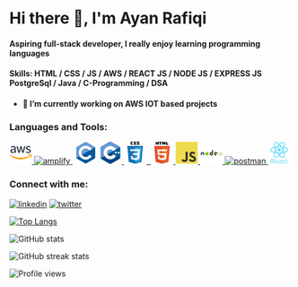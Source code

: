 
 <h1 align:"center"> Hi there 👋, I'm Ayan Rafiqi </h1>
<h4 align:"center" > Aspiring full-stack developer, I really enjoy learning programming languages</h4>




<h4>Skills: HTML / CSS / JS / AWS / REACT JS / NODE JS / EXPRESS JS PostgreSql / Java / C-Programming / DSA  </h4>

- <h4>🔭 I’m currently working on AWS IOT based projects </h4> 

<h3 align="left">Languages and Tools:</h3>
<p align="left">  </a> <a href="https://aws.amazon.com" target="_blank" rel="noreferrer"> <img src="https://raw.githubusercontent.com/devicons/devicon/master/icons/amazonwebservices/amazonwebservices-original-wordmark.svg" alt="aws" width="40" height="40"/> <a href="https://aws.amazon.com/amplify/" target="_blank" rel="noreferrer"> <img src="https://docs.amplify.aws/assets/logo-dark.svg" alt="amplify" width="40" height="40"/> </a>  <img  href="https://www.cprogramming.com/" target="_blank" rel="noreferrer"> <img src="https://raw.githubusercontent.com/devicons/devicon/master/icons/c/c-original.svg" alt="c" width="40" height="40"/> </a> <a href="https://www.w3schools.com/cpp/" target="_blank" rel="noreferrer"> <img src="https://raw.githubusercontent.com/devicons/devicon/master/icons/cplusplus/cplusplus-original.svg" alt="cplusplus" width="40" height="40"/> </a> <a href="https://www.w3schools.com/css/" target="_blank" rel="noreferrer"> <img src="https://raw.githubusercontent.com/devicons/devicon/master/icons/css3/css3-original-wordmark.svg" alt="css3" width="40" height="40"/> </a> <a wordmark.svg" alt="docker" width="40" height="40"/> </a> <a href="https://firebase.google.com/" target="_blank" rel="noreferrer"> <img  <a href="https://cloud.google.com" target="_blank" rel="noreferrer">  <a href="https://www.w3.org/html/" target="_blank" rel="noreferrer"> <img src="https://raw.githubusercontent.com/devicons/devicon/master/icons/html5/html5-original-wordmark.svg" alt="html5" width="40" height="40"/> </a> <a href="https://developer.mozilla.org/en-US/docs/Web/JavaScript" target="_blank" rel="noreferrer"> <img src="https://raw.githubusercontent.com/devicons/devicon/master/icons/javascript/javascript-original.svg" alt="javascript" width="40" height="40"/> </a> <a  <a href="https://nodejs.org" target="_blank" rel="noreferrer"> <img src="https://raw.githubusercontent.com/devicons/devicon/master/icons/nodejs/nodejs-original-wordmark.svg" alt="nodejs" width="40" height="40"/> </a> <a href="https://postman.com" target="_blank" rel="noreferrer"> <img src="https://www.vectorlogo.zone/logos/getpostman/getpostman-icon.svg" alt="postman" width="40" height="40"/> </a> <a href="https://www.python.org" target="_blank" rel="noreferrer">  <img src="https://raw.githubusercontent.com/devicons/devicon/master/icons/react/react-original-wordmark.svg" alt="react" width="40" height="40"/> </a>  

<h3 align = "left">Connect with me:</h3>

[<img src='https://cdn.jsdelivr.net/npm/simple-icons@3.0.1/icons/linkedin.svg' alt='linkedin' height='40'>](https://www.linkedin.com/in/ayan-rafiqi)     [<img src='https://cdn.jsdelivr.net/npm/simple-icons@3.0.1/icons/twitter.svg' alt='twitter' height='40'>](https://twitter.com/@ayan_rafiqi)  


[![Top Langs](https://github-readme-stats.vercel.app/api/top-langs/?username=ayanrafiqi)](https://github.com/anuraghazra/github-readme-stats)


![GitHub stats](https://github-readme-stats.vercel.app/api?username=ayanrafiqi&show_icons=true&count_private=true)  

 

![GitHub streak stats](https://github-readme-streak-stats.herokuapp.com/?user=ayanrafiqi)  

![Profile views](https://gpvc.arturio.dev/ayanrafiqi)  


